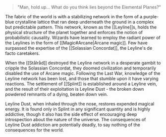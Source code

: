 >"Man, hold up... What do you think lies beyond the Elemental Planes?"

The fabric of the world is with a stabilizing network in the form of a purple-blue crystalline lattice that ran deep underneath the ground in a complex but predictable pattern. This network, known as the [[Leyline]]s, holds the physical structure of the planet together and enforces the notion of probabilistic causality. Wizards have learned to employ the radiant power of the Leylines in the form of [[Magic#Arcane|Arcane magic]]. Few have surpassed the expertise of the [[Solassian Concordat]], the Leyline's de facto caretakers.

When the [[Stålråd]] destroyed the Leyline network in a desperate gambit to cripple the Solassian Concordat, they doomed civilization and temporarily disabled the use of Arcane magic. Following the Last War, knowledge of the Leyline network has been lost, and those that stumble upon it have varying reactions. The settlement of [[Splint]] is established around a Leyline vein, and the result of their exploitation is Leyline Dust - the broken down powdered remnants of a dying, beaten down vein.

Leyline Dust, when inhaled through the nose, restores expended magical energy. It is found only in Splint in any significant quantity and is highly addictive, though it also has the side effect of encouraging deep introspection about the nature of the universe. The consequences of Leyline Dust addiction are potentially deadly, to say nothing of the consequences for the world.
